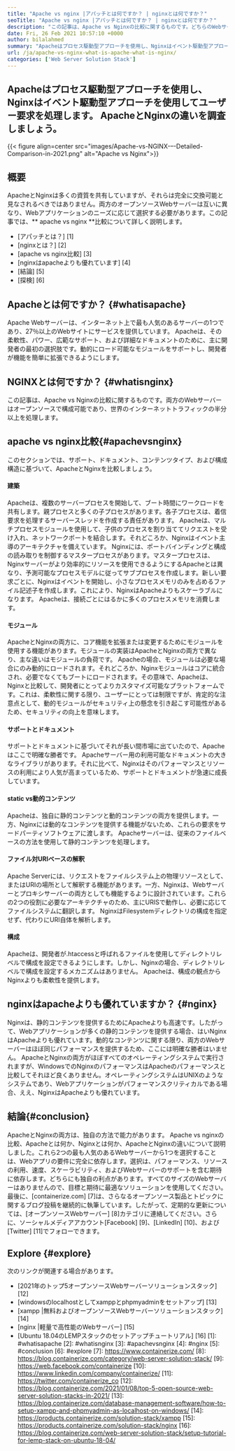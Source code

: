 ```yaml
---
title: "Apache vs nginx |アパッチとは何ですか？ | nginxとは何ですか？" 
seoTitle: "Apache vs nginx |アパッチとは何ですか？ | nginxとは何ですか？" 
description: "この記事は、Apache vs Nginxの比較に関するものです。どちらのWebサーバーもオープンソースで構成可能であり、世界のインターネットトラフィックの半分以上を処理します。" 
date: Fri, 26 Feb 2021 10:57:10 +0000
author: bilalahmed
summary: "Apacheはプロセス駆動型アプローチを使用し、Nginxはイベント駆動型アプローチを使用してユーザー要求を処理します。 ApacheとNginxの違いを調査しましょう。" 
url: /ja/apache-vs-nginx-what-is-apache-what-is-nginx/
categories: ['Web Server Solution Stack']
---
```


## Apacheはプロセス駆動型アプローチを使用し、Nginxはイベント駆動型アプローチを使用してユーザー要求を処理します。 ApacheとNginxの違いを調査しましょう。

{{< figure align=center src="images/Apache-vs-NGINX-–-Detailed-Comparison-in-2021.png" alt="Apache vs Nginx">}}


## 概要
ApacheとNginxは多くの資質を共有していますが、それらは完全に交換可能と見なされるべきではありません。両方のオープンソースWebサーバーは互いに異なり、Webアプリケーションのニーズに応じて選択する必要があります。この記事では、** apache vs nginx **比較について詳しく説明します。
  * [アパッチとは？] [1]
  * [nginxとは？] [2]
  * [apache vs nginx比較] [3]
  * [nginxはapacheよりも優れています] [4]
  * [結論] [5]
  * [探検] [6]

## Apacheとは何ですか？ {#whatisapache}
Apache Webサーバーは、インターネット上で最も人気のあるサーバーの1つであり、27％以上のWebサイトにサービスを提供しています。 Apacheは、その柔軟性、パワー、広範なサポート、および詳細なドキュメントのために、主に開発者の最初の選択肢です。動的にロード可能なモジュールをサポートし、開発者が機能を簡単に拡張できるようにします。

## NGINXとは何ですか？ {#whatisnginx}
この記事は、Apache vs Nginxの比較に関するものです。両方のWebサーバーはオープンソースで構成可能であり、世界のインターネットトラフィックの半分以上を処理します。

## apache vs nginx比較{#apachevsnginx}
このセクションでは、サポート、ドキュメント、コンテンツタイプ、および構成構造に基づいて、ApacheとNginxを比較しましょう。

#### 建築
Apacheは、複数のサーバープロセスを開始して、ブート時間にワークロードを共有します。親プロセスと多くの子プロセスがあります。各子プロセスは、着信要求を処理するサーバースレッドを作成する責任があります。 Apacheは、マルチプロセスモジュールを使用して、子供のプロセスを割り当ててリクエストを受け入れ、ネットワークポートを結合します。それどころか、Nginxはイベント主導のアーキテクチャを備えています。 Nginxには、ポートバインディングと構成の読み取りを制御するマスタープロセスがあります。マスタープロセスは、Nginxサーバーがより効率的にリソースを使用できるようにするApacheとは異なり、予測可能なプロセスモデルに従ってサブプロセスを作成します。新しい要求ごとに、Nginxはイベントを開始し、小さなプロセスメモリのみを占めるファイル記述子を作成します。これにより、NginxはApacheよりもスケーラブルになります。 Apacheは、接続ごとにはるかに多くのプロセスメモリを消費します。

#### モジュール
ApacheとNginxの両方に、コア機能を拡張または変更するためにモジュールを使用する機能があります。モジュールの実装はApacheとNginxの両方で異なり、主な違いはモジュールの負荷です。 Apacheの場合、モジュールは必要な場合にのみ動的にロードされます。それどころか、Nginxモジュールはコアに統合され、必要でなくてもブートにロードされます。その意味で、Apacheは、Nginxと比較して、開発者にとってよりカスタマイズ可能なプラットフォームです。これは、柔軟性に関する限り、ユーザーにとっては制限ですが、肯定的な注意点として、動的モジュールがセキュリティ上の懸念を引き起こす可能性があるため、セキュリティの向上を意味します。

#### サポートとドキュメント
サポートとドキュメントに基づいてそれが長い間市場に出ていたので、Apacheはここで明確な勝者です。 Apacheサーバー用の利用可能なドキュメントの大きなライブラリがあります。それに比べて、Nginxはそのパフォーマンスとリソースの利用により人気が高まっているため、サポートとドキュメントが急速に成長しています。

#### static vs動的コンテンツ
Apacheは、独自に静的コンテンツと動的コンテンツの両方を提供します。一方、Nginxには動的なコンテンツを提供する機能がないため、これらの要求をサードパーティソフトウェアに渡します。 Apacheサーバーは、従来のファイルベースの方法を使用して静的コンテンツを処理します。

#### ファイル対URIベースの解釈
Apache Serverには、リクエストをファイルシステム上の物理リソースとして、またはURIの場所として解釈する機能があります。一方、Nginxは、Webサーバーとプロキシサーバーの両方としても機能するように設計されています。これらの2つの役割に必要なアーキテクチャのため、主にURISで動作し、必要に応じてファイルシステムに翻訳します。 NginxはFilesystemディレクトリの構成を指定せず、代わりにURI自体を解析します。

#### 構成
Apacheは、開発者が.htaccessと呼ばれるファイルを使用してディレクトリレベルで構成を設定できるようにします。しかし、Nginxの場合、ディレクトリレベルで構成を設定するメカニズムはありません。 Apacheは、構成の観点からNginxよりも柔軟性を提供します。

## nginxはapacheよりも優れていますか？ {#nginx}
Nginxは、静的コンテンツを提供するためにApacheよりも高速です。したがって、Webアプリケーションが多くの静的コンテンツを提供する場合、はいNginxはApacheよりも優れています。動的なコンテンツに関する限り、両方のWebサーバーはほぼ同じパフォーマンスを提供するため、ここには明確な勝者はいません。 ApacheとNginxの両方がほぼすべてのオペレーティングシステムで実行されますが、WindowsでのNginxのパフォーマンスはApacheのパフォーマンスと比較してそれほど良くありません。オペレーティングシステムはUNIXのようなシステムであり、Webアプリケーションがパフォーマンスクリティカルである場合、ええ、NginxはApacheよりも優れています。

## 結論{#conclusion}
ApacheとNginxの両方は、独自の方法で能力があります。 Apache vs nginxの比較、Apacheとは何か、Nginxとは何か、ApacheとNginxの違いについて説明しました。これら2つの最も人気のあるWebサーバーから1つを選択することは、Webアプリの要件に完全に依存します。選択は、パフォーマンス、リソースの利用、速度、スケーラビリティ、およびWebサーバーのサポートを含む期待に依存します。どちらにも独自の利点があります。すべてのサイズのWebサーバーはありませんので、目標と期待に最適なソリューションを使用してください。
最後に、[containerize.com] [7]は、さらなるオープンソース製品とトピックに関するブログ投稿を継続的に執筆しています。したがって、定期的な更新については、[オープンソースWebサーバー] [8]カテゴリに連絡してください。さらに、ソーシャルメディアアカウント[Facebook] [9]、[LinkedIn] [10]、および[Twitter] [11]でフォローできます。

## Explore {#explore}
次のリンクが関連する場合があります。
  * [2021年のトップ5オープンソースWebサーバーソリューションスタック] [12]
  * [windowsのlocalhostとしてxamppとphpmyadminをセットアップ] [13]
  * [xampp |無料およびオープンソースWebサーバーソリューションスタック] [14]
  * [nginx |軽量で高性能のWebサーバー] [15]
  * [Ubuntu 18.04のLEMPスタックのセットアップチュートリアル] [16]
[1]: #whatisapache
[2]: #whatisnginx
[3]: #apachevsnginx
[4]: #nginx
[5]: #conclusion
[6]: #explore
[7]: https://www.containerize.com/
[8]: https://blog.containerize.com/category/web-server-solution-stack/
[9]: https://web.facebook.com/containerize
[10]: https://www.linkedin.com/company/containerize/
[11]: https://twitter.com/containerize_co
[12]: https://blog.containerize.com/2021/01/08/top-5-open-source-web-server-solution-stacks-in-2021/
[13]: https://blog.containerize.com/database-management-software/how-to-setup-xampp-and-phpmyadmin-as-localhost-on-windows/
[14]: https://products.containerize.com/solution-stack/xampp
[15]: https://products.containerize.com/solution-stack/nginx
[16]: https://blog.containerize.com/web-server-solution-stack/setup-tutorial-for-lemp-stack-on-ubuntu-18-04/
